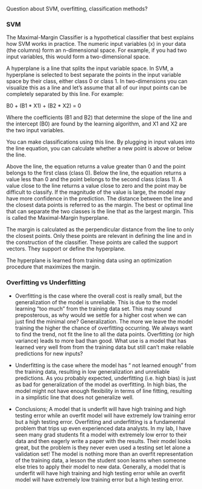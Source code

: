 Question about SVM, overfitting, classification methods?

### SVM

The Maximal-Margin Classifier is a hypothetical classifier that best explains how SVM works in practice.
The numeric input variables (x) in your data (the columns) form an n-dimensional space. For example, if you had two input variables, this would form a two-dimensional space.

A hyperplane is a line that splits the input variable space. In SVM, a hyperplane is selected to best separate the points in the input variable space by their class, either class 0 or class 1. In two-dimensions you can visualize this as a line and let’s assume that all of our input points can be completely separated by this line. For example:

B0 + (B1 * X1) + (B2 * X2) = 0

Where the coefficients (B1 and B2) that determine the slope of the line and the intercept (B0) are found by the learning algorithm, and X1 and X2 are the two input variables.

You can make classifications using this line. By plugging in input values into the line equation, you can calculate whether a new point is above or below the line.

Above the line, the equation returns a value greater than 0 and the point belongs to the first class (class 0).
Below the line, the equation returns a value less than 0 and the point belongs to the second class (class 1).
A value close to the line returns a value close to zero and the point may be difficult to classify.
If the magnitude of the value is large, the model may have more confidence in the prediction.
The distance between the line and the closest data points is referred to as the margin. The best or optimal line that can separate the two classes is the line that as the largest margin. This is called the Maximal-Margin hyperplane.

The margin is calculated as the perpendicular distance from the line to only the closest points. Only these points are relevant in defining the line and in the construction of the classifier. These points are called the support vectors. They support or define the hyperplane.

The hyperplane is learned from training data using an optimization procedure that maximizes the margin.



### Overfitting vs Underfitting
* Overfitting is the case where the overall cost is really small, but the generalization of the model is unreliable. This is due to the model learning “too much” from the training data set.
This may sound preposterous, as why would we settle for a higher cost when we can just find the minimal one? Generalization.
The more we leave the model training the higher the chance of overfitting occurring. We always want to find the trend, not fit the line to all the data points. Overfitting (or high variance) leads to more bad than good. 
What use is a model that has learned very well from from the training data but still can’t make reliable predictions for new inputs?

* Underfitting is the case where the model has “ not learned enough” from the training data, resulting in low generalization and unreliable predictions.
As you probably expected, underfitting (i.e. high bias) is just as bad for generalization of the model as overfitting. 
In high bias, the model might not have enough flexibility in terms of line fitting, resulting in a simplistic line that does not generalize well.

* Conclusions; 
A model that is underfit will have high training and high testing error while an overfit model will have extremely low training error but a high testing error.
Overfitting and underfitting is a fundamental problem that trips up even experienced data analysts. In my lab, I have seen many grad students fit a model with extremely low error to their data and then eagerly write a paper with the results. 
Their model looks great, but the problem is they never even used a testing set let alone a validation set! 
The model is nothing more than an overfit representation of the training data, a lesson the student soon learns when someone else tries to apply their model to new data.
Generally, a model that is underfit will have high training and high testing error while an overfit model will have extremely low training error but a high testing error.


